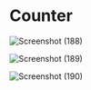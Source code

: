 # Counter

![Screenshot (188)](https://user-images.githubusercontent.com/95866125/230708784-905be458-6f67-4d3a-890c-b67ce1fd4c6f.png)


![Screenshot (189)](https://user-images.githubusercontent.com/95866125/230708807-63757282-3075-434f-bb23-279416368575.png)


![Screenshot (190)](https://user-images.githubusercontent.com/95866125/230708822-a1b287c7-d06b-48be-8300-06483e185a8a.png)
